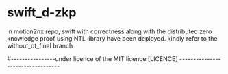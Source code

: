 # swift_d-zkp
in motion2nx repo, swift with correctness along with the distributed zero knowledge proof using NTL library have been deployed. 
kindly refer to the without_ot_final branch

#----------------under licence of the MIT licence [LICENCE] ----------------------------------


